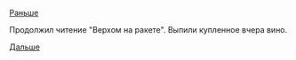 [Раньше](2018.07.28.md)

Продолжил читение "Верхом на ракете".
Выпили купленное вчера вино.

[Дальше](2018.07.30.md)